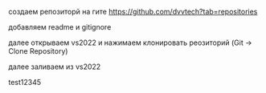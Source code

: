 создаем репозиторй на гите
https://github.com/dvvtech?tab=repositories

добавляем readme и gitignore

далее открываем vs2022 и нажимаем клонировать реозиторий (Git -> Clone Repository)

далее заливаем из vs2022 

test12345